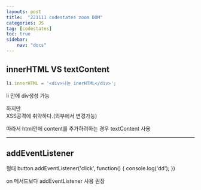 ```yaml
---
layouts: post
title:  "221111 codestates zoom DOM"
categories: JS
tag: [codestates]
toc: true
sidebar:
    nav: "docs"
---
```


## innerHTML VS textContent

```js
li.innerHTML = '<div>나는 inerHTML</div>';
```
li 안에 div생성 가능

하지만<br/>
XSS공격에 취약하다.(외부에서 변경가능)

따라서 html안에 content를 추가하려하는 경우
textContent 사용


---


## addEventListener

형태
button.addEventListener('click', function() {
    console.log('dd');
})

on 메서드보다 addEventListener 사용 권장